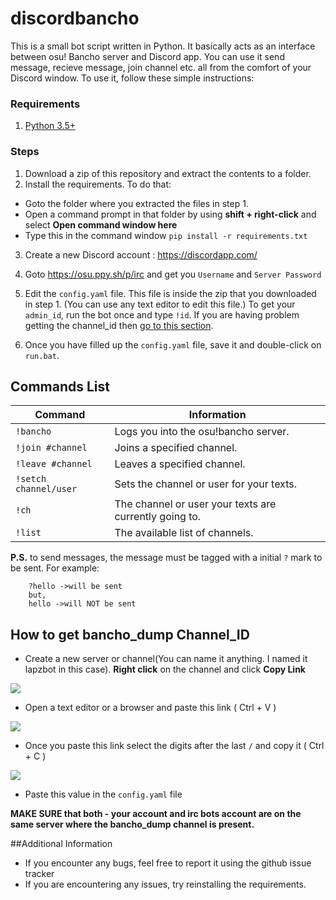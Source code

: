 # discordbancho

This is a small bot script written in Python. It basically acts as an interface between osu! Bancho server and Discord app. You can use it send message, recieve message, join channel etc. all from the comfort of your Discord window. To use it, follow these simple instructions:

### Requirements
1. [Python 3.5+](https://www.python.org/downloads/release/python-351/)

### Steps
1. Download a zip of this repository and extract the contents to a folder.
2. Install the requirements. To do that:
  * Goto the folder where you extracted the files in step 1.
  * Open a command prompt in that folder by using **shift + right-click** and select **Open command window here**
  * Type this in the command window `pip install -r requirements.txt`
 
3. Create a new Discord account : https://discordapp.com/

4. Goto https://osu.ppy.sh/p/irc and get you `Username` and `Server Password`

5. Edit the `config.yaml` file. This file is inside the zip that you downloaded in step 1. (You can use any text editor to edit this file.) To get your `admin_id`, run the bot once and type `!id`. If you are having problem getting the channel_id then [go to this section](https://github.com/lapoozza/discordbancho/blob/master/README.md#how-to-get-bancho_dump-channel_id).

6. Once you have filled up the `config.yaml` file, save it and double-click on `run.bat`.

## Commands List
|Command|Information|
|-------|-----------|
|`!bancho`|Logs you into the osu!bancho server.|
|`!join #channel`|Joins a specified channel.|
|`!leave #channel`|Leaves a specified channel.|
|`!setch channel/user`|Sets the channel or user for your texts.|
|`!ch`|The channel or user your texts are currently going to.|
|`!list`|The available list of channels.|

**P.S.** to send messages, the message must be tagged with a initial `?` mark to be sent.
For example:

        ?hello ->will be sent
        but,
        hello ->will NOT be sent

## How to get bancho_dump Channel_ID
* Create a new server or channel(You can name it anything. I named it lapzbot in this case). **Right click** on the channel and click **Copy Link**

![](http://i.imgur.com/XODoBcp.png)

* Open a text editor or a browser and paste this link ( Ctrl + V )
 
![](http://i.imgur.com/JMQ67Rx.png)

* Once you paste this link select the digits after the last `/` and copy it ( Ctrl + C )

![](http://i.imgur.com/TpKl8ba.png)

* Paste this value in the `config.yaml` file

**MAKE SURE that both - your account and irc bots account are on the same server where the bancho_dump channel is present.**

##Additional Information
* If you encounter any bugs, feel free to report it using the github issue tracker
* If you are encountering any issues, try reinstalling the requirements.
